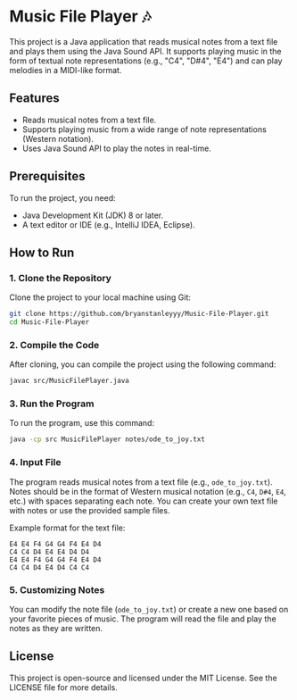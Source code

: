 # Music File Player 🎶

This project is a Java application that reads musical notes from a text file and plays them using the Java Sound API. It supports playing music in the form of textual note representations (e.g., "C4", "D#4", "E4") and can play melodies in a MIDI-like format.

## Features
- Reads musical notes from a text file.
- Supports playing music from a wide range of note representations (Western notation).
- Uses Java Sound API to play the notes in real-time.

## Prerequisites
To run the project, you need:
- Java Development Kit (JDK) 8 or later.
- A text editor or IDE (e.g., IntelliJ IDEA, Eclipse).

## How to Run

### 1. Clone the Repository
Clone the project to your local machine using Git:
```bash
git clone https://github.com/bryanstanleyyy/Music-File-Player.git
cd Music-File-Player
```

### 2. Compile the Code
After cloning, you can compile the project using the following command:
```bash
javac src/MusicFilePlayer.java
```

### 3. Run the Program
To run the program, use this command:
```bash
java -cp src MusicFilePlayer notes/ode_to_joy.txt
```

### 4. Input File
The program reads musical notes from a text file (e.g., `ode_to_joy.txt`). Notes should be in the format of Western musical notation (e.g., `C4`, `D#4`, `E4`, etc.) with spaces separating each note. You can create your own text file with notes or use the provided sample files.

Example format for the text file:
```plaintext
E4 E4 F4 G4 G4 F4 E4 D4
C4 C4 D4 E4 E4 D4 D4
E4 E4 F4 G4 G4 F4 E4 D4
C4 C4 D4 E4 D4 C4 C4
```

### 5. Customizing Notes
You can modify the note file (`ode_to_joy.txt`) or create a new one based on your favorite pieces of music. The program will read the file and play the notes as they are written.

## License
This project is open-source and licensed under the MIT License. See the LICENSE file for more details.
